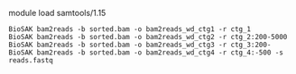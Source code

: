 module load samtools/1.15

    BioSAK bam2reads -b sorted.bam -o bam2reads_wd_ctg1 -r ctg_1
    BioSAK bam2reads -b sorted.bam -o bam2reads_wd_ctg2 -r ctg_2:200-5000
    BioSAK bam2reads -b sorted.bam -o bam2reads_wd_ctg3 -r ctg_3:200-
    BioSAK bam2reads -b sorted.bam -o bam2reads_wd_ctg4 -r ctg_4:-500 -s reads.fastq
